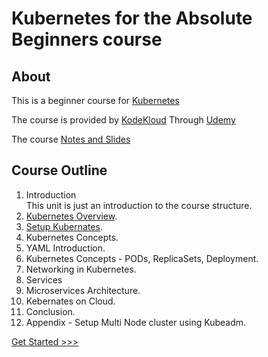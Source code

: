 # Kubernetes for the Absolute Beginners course
## About
This is a beginner course for [Kubernetes](https://kubernetes.io/)

The course is provided by [KodeKloud](https://kodekloud.com/) Through [Udemy](https://www.udemy.com/share/101to43@LrgBm-qi3BUXBuoMETpgf8B9kekfua1Ns_ofRpaJAdcZWsSEUBTRsCAc7eTgVqZQLw==/)

The course [Notes and Slides](/Kubernetes-For-Beginners-Mumshad_Mannambeth.pdf)

## Course Outline
1. Introduction  
    This unit is just an introduction to the course structure.
2. [Kubernetes Overview](./unit02-k8s-overview/README.md).
3. [Setup Kubernates](./unit03-setup-k8/README.md).
4. Kubernetes Concepts.
5. YAML Introduction.
6. Kubernetes Concepts - PODs, ReplicaSets, Deployment.
7. Networking in Kubernetes.
8. Services
9. Microservices Architecture.
10. Kebernates on Cloud.
11. Conclusion.
12. Appendix - Setup Multi Node cluster using Kubeadm.

[Get Started >>>](./unit02-k8s-overview/README.md)